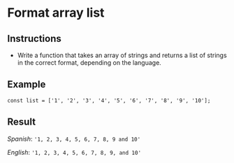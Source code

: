 # Format array list

## Instructions

- Write a function that takes an array of strings and returns a list of strings in the correct format, depending on the language.

## Example

```
const list = ['1', '2', '3', '4', '5', '6', '7', '8', '9', '10'];
```

## Result

*Spanish*: ```'1, 2, 3, 4, 5, 6, 7, 8, 9 and 10'```

*English*: ```'1, 2, 3, 4, 5, 6, 7, 8, 9, and 10'```